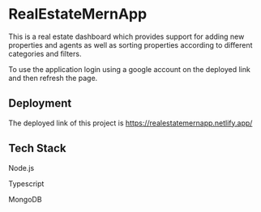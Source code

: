 
# RealEstateMernApp

This is a real estate dashboard which provides support for adding new properties and agents as well as sorting properties according to different categories and filters.

To use the application login using a google account on the deployed link and then refresh the page.




## Deployment

The deployed link of this project is https://realestatemernapp.netlify.app/



## Tech Stack

Node.js

Typescript

MongoDB

